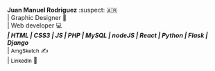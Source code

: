 **Juan Manuel Rodriguez** :suspect: :argentina: <br>
    | Graphic Designer 📝<br> | Web developer 💻<br>
    ***| HTML | CSS3 | JS | PHP | MySQL | nodeJS | React | Python | Flask | Django*** <br> 
    | <a style=" text-decoration: none; color: #000; font-size: 12px;" href="https://www.instagram.com/amgsketch/"> AmgSketch</a> ✍️<br>
    | <a style=" text-decoration: none; color: #000; font-size: 12px;" href="https://www.linkedin.com/in/juan-manuel-rodriguez-5a45431a8/"> LinkedIn</a> 🔗<br>

                                    
                                   
                                   
